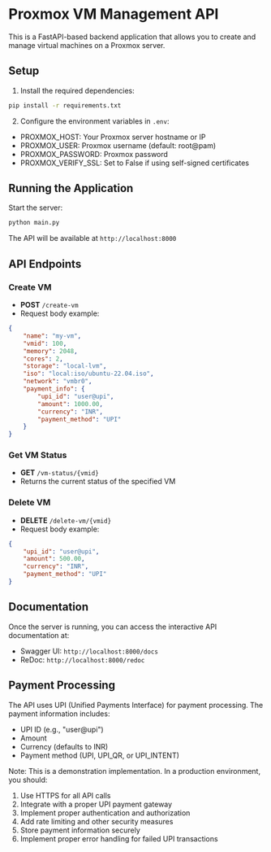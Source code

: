 # Proxmox VM Management API

This is a FastAPI-based backend application that allows you to create and manage virtual machines on a Proxmox server.

## Setup

1. Install the required dependencies:
```bash
pip install -r requirements.txt
```

2. Configure the environment variables in `.env`:
- PROXMOX_HOST: Your Proxmox server hostname or IP
- PROXMOX_USER: Proxmox username (default: root@pam)
- PROXMOX_PASSWORD: Proxmox password
- PROXMOX_VERIFY_SSL: Set to False if using self-signed certificates

## Running the Application

Start the server:
```bash
python main.py
```

The API will be available at `http://localhost:8000`

## API Endpoints

### Create VM
- **POST** `/create-vm`
- Request body example:
```json
{
    "name": "my-vm",
    "vmid": 100,
    "memory": 2048,
    "cores": 2,
    "storage": "local-lvm",
    "iso": "local:iso/ubuntu-22.04.iso",
    "network": "vmbr0",
    "payment_info": {
        "upi_id": "user@upi",
        "amount": 1000.00,
        "currency": "INR",
        "payment_method": "UPI"
    }
}
```

### Get VM Status
- **GET** `/vm-status/{vmid}`
- Returns the current status of the specified VM

### Delete VM
- **DELETE** `/delete-vm/{vmid}`
- Request body example:
```json
{
    "upi_id": "user@upi",
    "amount": 500.00,
    "currency": "INR",
    "payment_method": "UPI"
}
```

## Documentation

Once the server is running, you can access the interactive API documentation at:
- Swagger UI: `http://localhost:8000/docs`
- ReDoc: `http://localhost:8000/redoc`

## Payment Processing

The API uses UPI (Unified Payments Interface) for payment processing. The payment information includes:
- UPI ID (e.g., "user@upi")
- Amount
- Currency (defaults to INR)
- Payment method (UPI, UPI_QR, or UPI_INTENT)

Note: This is a demonstration implementation. In a production environment, you should:
1. Use HTTPS for all API calls
2. Integrate with a proper UPI payment gateway
3. Implement proper authentication and authorization
4. Add rate limiting and other security measures
5. Store payment information securely
6. Implement proper error handling for failed UPI transactions 